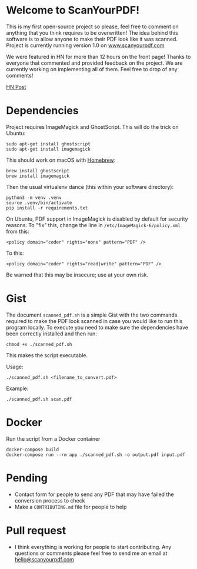 # Welcome to ScanYourPDF!

This is my first open-source project so please, feel free to comment on anything that you think requires to be overwritten! The idea behind this software is to allow anyone to make their PDF look like it was scanned. Project is currently running version 1.0 on www.scanyourpdf.com

We were featured in HN for more than 12 hours on the front page! Thanks to everyone that commented and provided feedback on the project. We are currently working on implementing all of them. Feel free to drop of any comments!

[HN Post](https://news.ycombinator.com/item?id=23157408)




# Dependencies

Project requires ImageMagick and GhostScript. This will do the trick on Ubuntu:

```
sudo apt-get install ghostscript
sudo apt-get install imagemagick
```

This should work on macOS with [Homebrew](https://brew.sh/):

```
brew install ghostscript
brew install imagemagick
```

Then the usual virtualenv dance (this within your software directory):

```
python3 -m venv .venv
source .venv/bin/activate
pip install -r requirements.txt
```

On Ubuntu, PDF support in ImageMagick is disabled by default for security reasons. To "fix" this, change the line in `/etc/ImageMagick-6/policy.xml` from this:

```<policy domain="coder" rights="none" pattern="PDF" />```

To this:

```<policy domain="coder" rights="read|write" pattern="PDF" />```

Be warned that this may be insecure; use at your own risk.


# Gist
The document `scanned_pdf.sh` is a simple Gist with the two commands required to make the PDF look scanned in case you would like to run this program locally. To execute you need to make sure the dependencies have been correctly installed and then run:
```
chmod +x ./scanned_pdf.sh
```
This makes the script executable.

Usage:
```
./scanned_pdf.sh <filename_to_convert.pdf>
```
Example:
```
./scanned_pdf.sh scan.pdf
```

# Docker

Run the script from a Docker container

```
docker-compose build
docker-compose run --rm app ./scanned_pdf.sh -o output.pdf input.pdf
```

# Pending
- Contact form for people to send any PDF that may have failed the conversion process to check
- Make a `CONTRIBUTING.md` file for people to help

# Pull request
- I think everything is working for people to start contributing. Any questions or comments please feel free to send me an email at hello@scanyourpdf.com
